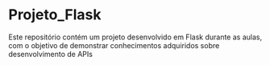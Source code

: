 # Projeto_Flask
Este repositório contém um projeto desenvolvido em Flask durante as aulas, com o objetivo de demonstrar conhecimentos adquiridos sobre desenvolvimento de APIs
